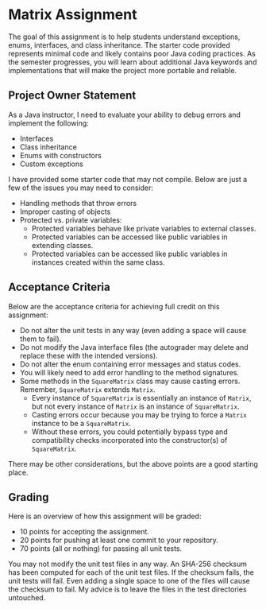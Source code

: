# Matrix Assignment

The goal of this assignment is to help students understand exceptions, enums, interfaces, and class inheritance. The starter code provided represents minimal code and likely contains poor Java coding practices. As the semester progresses, you will learn about additional Java keywords and implementations that will make the project more portable and reliable.

## Project Owner Statement

As a Java instructor, I need to evaluate your ability to debug errors and implement the following:

* Interfaces
* Class inheritance
* Enums with constructors
* Custom exceptions

I have provided some starter code that may not compile. Below are just a few of the issues you may need to consider:

* Handling methods that throw errors
* Improper casting of objects
* Protected vs. private variables:
  * Protected variables behave like private variables to external classes.
  * Protected variables can be accessed like public variables in extending classes.
  * Protected variables can be accessed like public variables in instances created within the same class.

## Acceptance Criteria

Below are the acceptance criteria for achieving full credit on this assignment:

* Do not alter the unit tests in any way (even adding a space will cause them to fail).
* Do not modify the Java interface files (the autograder may delete and replace these with the intended versions).
* Do not alter the enum containing error messages and status codes.
* You will likely need to add error handling to the method signatures.
* Some methods in the `SquareMatrix` class may cause casting errors. Remember, `SquareMatrix` extends `Matrix`.
  * Every instance of `SquareMatrix` is essentially an instance of `Matrix`, but not every instance of `Matrix` is an instance of `SquareMatrix`.
  * Casting errors occur because you may be trying to force a `Matrix` instance to be a `SquareMatrix`.
  * Without these errors, you could potentially bypass type and compatibility checks incorporated into the constructor(s) of `SquareMatrix`.

There may be other considerations, but the above points are a good starting place.

## Grading

Here is an overview of how this assignment will be graded:

* 10 points for accepting the assignment.
* 20 points for pushing at least one commit to your repository.
* 70 points (all or nothing) for passing all unit tests.

You may not modify the unit test files in any way. An SHA-256 checksum has been computed for each of the unit test files. If the checksum fails, the unit tests will fail. Even adding a single space to one of the files will cause the checksum to fail. My advice is to leave the files in the test directories untouched.
